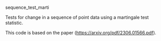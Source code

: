 sequence_test_marti

Tests for change in a sequence of point data using a martingale test statistic. 

This code is based on the paper (https://arxiv.org/pdf/2306.01566.pdf). 



